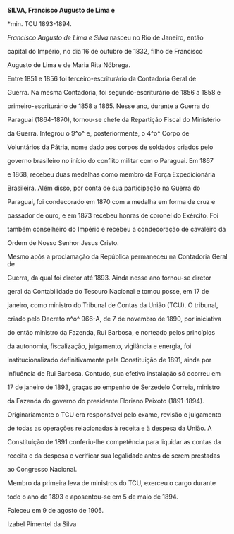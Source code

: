**SILVA, Francisco Augusto de Lima e**



\*min. TCU 1893-1894.



*Francisco Augusto de Lima e Silva* nasceu no Rio de Janeiro, então

capital do Império, no dia 16 de outubro de 1832, filho de Francisco

Augusto de Lima e de Maria Rita Nóbrega.



Entre 1851 e 1856 foi terceiro-escriturário da Contadoria Geral de

Guerra. Na mesma Contadoria, foi segundo-escriturário de 1856 a 1858 e

primeiro-escriturário de 1858 a 1865. Nesse ano, durante a Guerra do

Paraguai (1864-1870), tornou-se chefe da Repartição Fiscal do Ministério

da Guerra. Integrou o 9^o^ e, posteriormente, o 4^o^ Corpo de

Voluntários da Pátria, nome dado aos corpos de soldados criados pelo

governo brasileiro no início do conflito militar com o Paraguai. Em 1867

e 1868, recebeu duas medalhas como membro da Força Expedicionária

Brasileira. Além disso, por conta de sua participação na Guerra do

Paraguai, foi condecorado em 1870 com a medalha em forma de cruz e

passador de ouro, e em 1873 recebeu honras de coronel do Exército. Foi

também conselheiro do Império e recebeu a condecoração de cavaleiro da

Ordem de Nosso Senhor Jesus Cristo.



Mesmo após a proclamação da República permaneceu na Contadoria Geral de

Guerra, da qual foi diretor até 1893. Ainda nesse ano tornou-se diretor

geral da Contabilidade do Tesouro Nacional e tomou posse, em 17 de

janeiro, como ministro do Tribunal de Contas da União (TCU). O tribunal,

criado pelo Decreto n^o^ 966-A, de 7 de novembro de 1890, por iniciativa

do então ministro da Fazenda, Rui Barbosa, e norteado pelos princípios

da autonomia, fiscalização, julgamento, vigilância e energia, foi

institucionalizado definitivamente pela Constituição de 1891, ainda por

influência de Rui Barbosa. Contudo, sua efetiva instalação só ocorreu em

17 de janeiro de 1893, graças ao empenho de Serzedelo Correia, ministro

da Fazenda do governo do presidente Floriano Peixoto (1891-1894).

Originariamente o TCU era responsável pelo exame, revisão e julgamento

de todas as operações relacionadas à receita e à despesa da União. A

Constituição de 1891 conferiu-lhe competência para liquidar as contas da

receita e da despesa e verificar sua legalidade antes de serem prestadas

ao Congresso Nacional.



Membro da primeira leva de ministros do TCU, exerceu o cargo durante

todo o ano de 1893 e aposentou-se em 5 de maio de 1894.



Faleceu em 9 de agosto de 1905.



Izabel Pimentel da Silva



